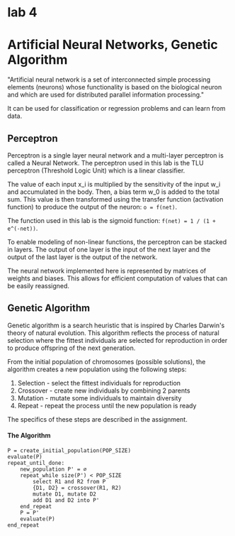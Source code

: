 # lab 4

# Artificial Neural Networks, Genetic Algorithm

"Artificial neural network is a set of interconnected simple processing
elements (neurons) whose functionality is based on the biological neuron
and which are used for distributed parallel information processing."

It can be used for classification or regression problems and can learn from data.

## Perceptron

Perceptron is a single layer neural network and a multi-layer perceptron is called a Neural Network.
The perceptron used in this lab is the TLU perceptron (Threshold Logic Unit) which is a linear classifier.

The value of each input x_i is multiplied by the sensitivity of the input w_i and accumulated in the body.
Then, a bias term w_0 is added to the total sum.
This value is then transformed using the transfer function (activation function) to produce the output of the neuron:
`o = f(net)`.

The function used in this lab is the sigmoid function:
`f(net) = 1 / (1 + e^(-net))`.

To enable modeling of non-linear functions, the perceptron can be stacked in layers.
The output of one layer is the input of the next layer and the output of the last layer is the output of the network.

The neural network implemented here is represented by matrices of weights and biases. This allows for efficient
computation of values that can be easily reassigned.

## Genetic Algorithm

Genetic algorithm is a search heuristic that is inspired by Charles Darwin's theory of natural evolution.
This algorithm reflects the process of natural selection where the fittest individuals are selected for reproduction
in order to produce offspring of the next generation.

From the initial population of chromosomes (possible solutions), the algorithm creates a new population using
the following steps:
1. Selection - select the fittest individuals for reproduction
2. Crossover - create new individuals by combining 2 parents
3. Mutation - mutate some individuals to maintain diversity
4. Repeat - repeat the process until the new population is ready

The specifics of these steps are described in the assignment.

#### The Algorithm

```
P = create_initial_population(POP_SIZE)
evaluate(P)
repeat_until_done:
    new_population P' = ∅
    repeat_while size(P') < POP_SIZE
        select R1 and R2 from P
        {D1, D2} = crossover(R1, R2)
        mutate D1, mutate D2
        add D1 and D2 into P'
    end_repeat
    P = P'
    evaluate(P)
end_repeat
```
